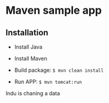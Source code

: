 # Maven sample app

## Installation

- Install Java
- Install Maven

- Build package: `$ mvn clean install`

- Run APP: `$ mvn tomcat:run`
  
Indu is chaning a data
